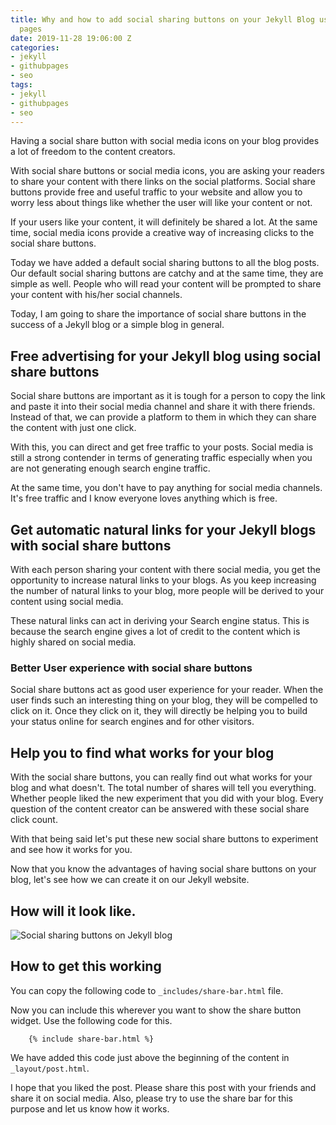 ```yaml
---
title: Why and how to add social sharing buttons on your Jekyll Blog using GitHub
  pages
date: 2019-11-28 19:06:00 Z
categories:
- jekyll
- githubpages
- seo
tags:
- jekyll
- githubpages
- seo
---
```


Having a social share button with social media icons on your blog provides a lot of freedom to the content creators.

With social share buttons or social media icons, you are asking your readers to share your content with there links on the social platforms. Social share buttons provide free and useful traffic to your website and allow you to worry less about things like whether the user will like your content or not.

If your users like your content, it will definitely be shared a lot. At the same time, social media icons provide a creative way of increasing clicks to the social share buttons.

Today we have added a default social sharing buttons to all the blog posts. Our default social sharing buttons are catchy and at the same time, they are simple as well. People who will read your content will be prompted to share your content with his/her social channels.

Today, I am going to share the importance of social share buttons in the success of a Jekyll blog or a simple blog in general.

## Free advertising for your Jekyll blog using social share buttons

Social share buttons are important as it is tough for a person to copy the link and paste it into their social media channel and share it with there friends. Instead of that, we can provide a platform to them in which they can share the content with just one click.

With this, you can direct and get free traffic to your posts. Social media is still a strong contender in terms of generating traffic especially when you are not generating enough search engine traffic.

At the same time, you don't have to pay anything for social media channels. It's free traffic and I know everyone loves anything which is free.

## Get automatic natural links for your Jekyll blogs with social share buttons

With each person sharing your content with there social media, you get the opportunity to increase natural links to your blogs. As you keep increasing the number of natural links to your blog, more people will be derived to your content using social media. 

These natural links can act in deriving your Search engine status. This is because the search engine gives a lot of credit to the content which is highly shared on social media.

### Better User experience with social share buttons

Social share buttons act as good user experience for your reader. When the user finds such an interesting thing on your blog, they will be compelled to click on it. Once they click on it, they will directly be helping you to build your status online for search engines and for other visitors.

## Help you to find what works for your blog

With the social share buttons, you can really find out what works for your blog and what doesn't. The total number of shares will tell you everything. Whether people liked the new experiment that you did with your blog. Every question of the content creator can be answered with these social share click count.

With that being said let's put these new social share buttons to experiment and see how it works for you.

Now that you know the advantages of having social share buttons on your blog, let's see how we can create it on our Jekyll website.

## How will it look like.

![Social sharing buttons on Jekyll blog](https://i.imgur.com/8bhqOwZ.png "Social sharing buttons on Jekyll blog")

## How to get this working

You can copy the following code to `_includes/share-bar.html` file.

<script src="https://gist.github.com/singh1114/a5c1ec1a4a6023dfdd5de2b0257ae727.js"></script>

Now you can include this wherever you want to show the share button widget. Use the following code for this.

```
    {% include share-bar.html %}
```

We have added this code just above the beginning of the content in `_layout/post.html`.

I hope that you liked the post. Please share this post with your friends and share it on social media. Also, please try to use the share bar for this purpose and let us know how it works.